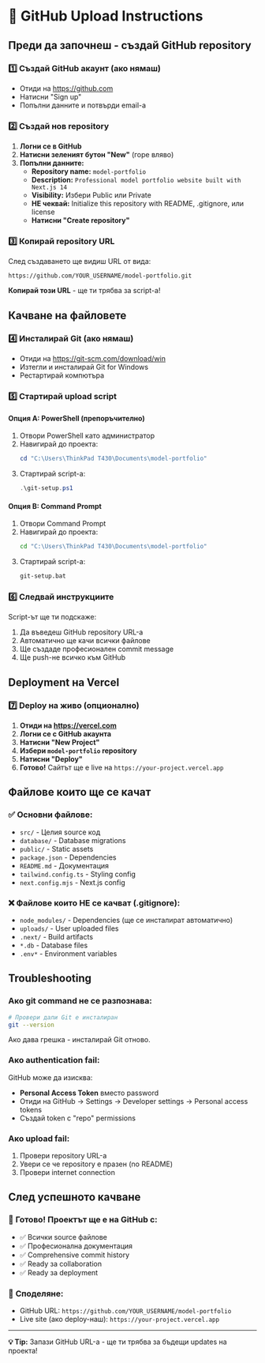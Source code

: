 # 🚀 GitHub Upload Instructions

## Преди да започнеш - създай GitHub repository

### 1️⃣ **Създай GitHub акаунт** (ако нямаш)
- Отиди на https://github.com
- Натисни "Sign up"
- Попълни данните и потвърди email-а

### 2️⃣ **Създай нов repository**
1. **Логни се в GitHub**
2. **Натисни зеленият бутон "New"** (горе вляво)
3. **Попълни данните:**
   - **Repository name:** `model-portfolio`
   - **Description:** `Professional model portfolio website built with Next.js 14`
   - **Visibility:** Избери Public или Private
   - **НЕ чеквай:** Initialize this repository with README, .gitignore, или license
   - **Натисни "Create repository"**

### 3️⃣ **Копирай repository URL**
След създаването ще видиш URL от вида:
```
https://github.com/YOUR_USERNAME/model-portfolio.git
```
**Копирай този URL** - ще ти трябва за script-а!

## Качване на файловете

### 4️⃣ **Инсталирай Git** (ако нямаш)
- Отиди на https://git-scm.com/download/win
- Изтегли и инсталирай Git for Windows
- Рестартирай компютъра

### 5️⃣ **Стартирай upload script**

#### **Опция A: PowerShell (препоръчително)**
1. Отвори PowerShell като администратор
2. Навигирай до проекта:
   ```powershell
   cd "C:\Users\ThinkPad T430\Documents\model-portfolio"
   ```
3. Стартирай script-а:
   ```powershell
   .\git-setup.ps1
   ```

#### **Опция B: Command Prompt**
1. Отвори Command Prompt
2. Навигирай до проекта:
   ```cmd
   cd "C:\Users\ThinkPad T430\Documents\model-portfolio"
   ```
3. Стартирай script-а:
   ```cmd
   git-setup.bat
   ```

### 6️⃣ **Следвай инструкциите**
Script-ът ще ти подскаже:
1. Да въведеш GitHub repository URL-а
2. Автоматично ще качи всички файлове
3. Ще създаде професионален commit message
4. Ще push-не всичко към GitHub

## Deployment на Vercel

### 7️⃣ **Deploy на живо** (опционално)
1. **Отиди на https://vercel.com**
2. **Логни се с GitHub акаунта**
3. **Натисни "New Project"**
4. **Избери `model-portfolio` repository**
5. **Натисни "Deploy"**
6. **Готово!** Сайтът ще е live на `https://your-project.vercel.app`

## Файлове които ще се качат

### ✅ **Основни файлове:**
- `src/` - Целия source код
- `database/` - Database migrations
- `public/` - Static assets
- `package.json` - Dependencies
- `README.md` - Документация
- `tailwind.config.ts` - Styling config
- `next.config.mjs` - Next.js config

### ❌ **Файлове които НЕ се качват** (.gitignore):
- `node_modules/` - Dependencies (ще се инсталират автоматично)
- `uploads/` - User uploaded files
- `.next/` - Build artifacts
- `*.db` - Database files
- `.env*` - Environment variables

## Troubleshooting

### **Ако git command не се разпознава:**
```bash
# Провери дали Git е инсталиран
git --version
```
Ако дава грешка - инсталирай Git отново.

### **Ако authentication fail:**
GitHub може да изисква:
- **Personal Access Token** вместо password
- Отиди на GitHub → Settings → Developer settings → Personal access tokens
- Създай token с "repo" permissions

### **Ако upload fail:**
1. Провери repository URL-а
2. Увери се че repository е празен (no README)
3. Провери internet connection

## След успешното качване

### 🎉 **Готово!** Проектът ще е на GitHub с:
- ✅ Всички source файлове
- ✅ Професионална документация
- ✅ Comprehensive commit history
- ✅ Ready за collaboration
- ✅ Ready за deployment

### 📱 **Споделяне:**
- GitHub URL: `https://github.com/YOUR_USERNAME/model-portfolio`
- Live site (ако deploy-наш): `https://your-project.vercel.app`

---

**💡 Tip:** Запази GitHub URL-а - ще ти трябва за бъдещи updates на проекта!